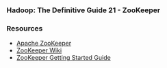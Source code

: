 ### **Hadoop: The Definitive Guide 21 - ZooKeeper**


### Resources

* [Apache ZooKeeper](https://zookeeper.apache.org/)
* [ZooKeeper Wiki](https://cwiki.apache.org/confluence/display/ZOOKEEPER/Index)
* [ZooKeeper Getting Started Guide](https://zookeeper.apache.org/doc/current/zookeeperStarted.html)
